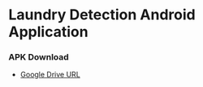 # Laundry Detection Android Application

### APK Download
* [Google Drive URL](https://drive.google.com/file/d/1P7mPPOzYu7fLuKal96btWaqI5zJVEUQE/view?usp=sharing)